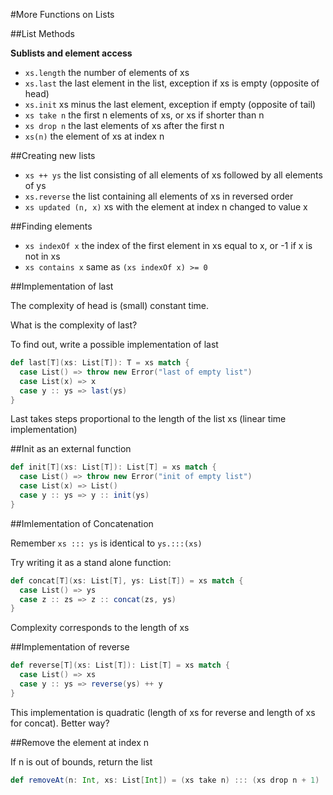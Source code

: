 #More Functions on Lists

##List Methods

**Sublists and element access**
* `xs.length` the number of elements of xs
* `xs.last`   the last element in the list, exception if xs is empty (opposite of head)
* `xs.init`   xs minus the last element, exception if empty (opposite of tail)
* `xs take n` the first n elements of xs, or xs if shorter than n
* `xs drop n` the last elements of xs after the first n
* `xs(n)`     the element of xs at index n

##Creating new lists
* `xs ++ ys`  the list consisting of all elements of xs followed by all elements of ys
* `xs.reverse` the list containing all elements of xs in reversed order
* `xs updated (n, x)` xs with the element at index n changed to value x

##Finding elements
* `xs indexOf x` the index of the first element in xs equal to x, or -1 if x is not in xs
* `xs contains x` same as `(xs indexOf x) >= 0`

##Implementation of last

The complexity of head is (small) constant time.

What is the complexity of last?

To find out, write a possible implementation of last

```scala
def last[T](xs: List[T]): T = xs match {
  case List() => throw new Error("last of empty list")
  case List(x) => x
  case y :: ys => last(ys)
}
```

Last takes steps proportional to the length of the list xs (linear time implementation)

##Init as an external function

```scala
def init[T](xs: List[T]): List[T] = xs match {
  case List() => throw new Error("init of empty list")
  case List(x) => List()
  case y :: ys => y :: init(ys)
}
```

##Imlementation of Concatenation

Remember `xs ::: ys` is identical to `ys.:::(xs)`

Try writing it as a stand alone function:

```scala
def concat[T](xs: List[T], ys: List[T]) = xs match {
  case List() => ys
  case z :: zs => z :: concat(zs, ys)
}
```

Complexity corresponds to the length of xs

##Implementation of reverse

```scala
def reverse[T](xs: List[T]): List[T] = xs match {
  case List() => xs
  case y :: ys => reverse(ys) ++ y
}
```

This implementation is quadratic (length of xs for reverse and length of xs for concat). Better way?

##Remove the element at index n

If n is out of bounds, return the list

```scala
def removeAt(n: Int, xs: List[Int]) = (xs take n) ::: (xs drop n + 1) 
```
